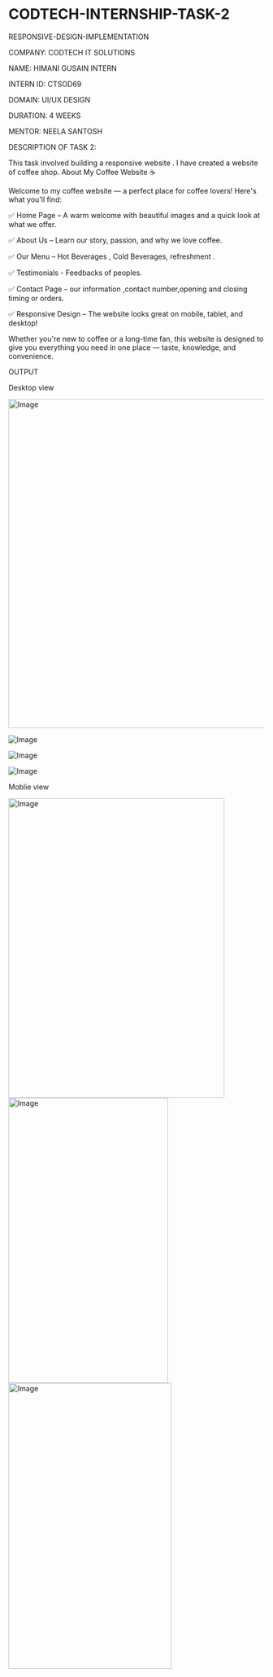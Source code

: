 # CODTECH-INTERNSHIP-TASK-2

RESPONSIVE-DESIGN-IMPLEMENTATION

COMPANY: CODTECH IT SOLUTIONS 

NAME: HIMANI GUSAIN INTERN

INTERN ID: CTSOD69

DOMAIN: UI/UX DESIGN

DURATION: 4 WEEKS 

MENTOR: NEELA SANTOSH

DESCRIPTION OF TASK 2:

This task involved building a responsive website . I have created a website of coffee shop.
About My Coffee Website ☕

Welcome to my coffee website — a perfect place for coffee lovers! Here's what you'll find:

✅ Home Page – A warm welcome with beautiful images and a quick look at what we offer.

✅ About Us – Learn our story, passion, and why we love coffee.

✅ Our Menu – Hot Beverages , Cold Beverages, refreshment .

✅ Testimonials - Feedbacks of peoples.

✅ Contact Page – our information ,contact number,opening and closing timing or orders.

✅ Responsive Design – The website looks great on mobile, tablet, and desktop!

Whether you're new to coffee or a long-time fan, this website is designed to give you everything you need in one place — taste, knowledge, and convenience.

OUTPUT

Desktop view

<img width="1359" height="647" alt="Image" src="https://github.com/user-attachments/assets/cce7e69e-0163-4ce0-9255-bb64bc827b8a" />

![Image](https://github.com/user-attachments/assets/748ed923-a545-4f44-a82e-38784c720166)

![Image](https://github.com/user-attachments/assets/ba7c92ed-cccc-4364-b3ba-e74ad9ebfadf)

![Image](https://github.com/user-attachments/assets/64ad9096-e133-4e6d-a3b6-77176b991fc3)

Moblie view

<img width="425" height="589" alt="Image" src="https://github.com/user-attachments/assets/d0478bcc-f26d-46a0-8a30-14e4f8d3149c" />

<img width="314" height="561" alt="Image" src="https://github.com/user-attachments/assets/193f00e9-9910-42de-b976-c9b68acf17e6" />

<img width="321" height="562" alt="Image" src="https://github.com/user-attachments/assets/7fc0b286-7147-47f7-86fa-afd67fda2aea" />






